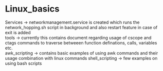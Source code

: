 # Linux_basics
Services -> networkmanagement.service is created which runs the network_hopping.sh script in background and also restart feature in case of exit is added <br>
tools -> currently this contains document regarding usage of cscope and ctags commands to traverse betweeen function definations, calls, variables etc.  
awk_scripting -> contains basic examples of using awk commands and their usage combination with linux commands
shell_scripting -> few examples on using bash scripts
